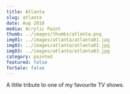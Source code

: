 ```yaml
---
title: Atlanta
slug: atlanta
date: Aug 2018
media: Acrylic Paint
thumb: ../images/thumbs/atlanta.png
img01: ../images/atlanta/atlanta01.jpg
img02: ../images/atlanta/atlanta02.jpg
img03: ../images/atlanta/atlanta03.jpg
category: painted
featured: false
forSale: false
---
```


A little tribute to one of my favourite TV shows.